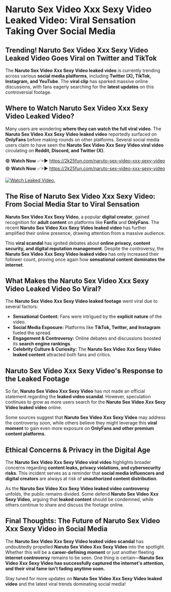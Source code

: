 # Naruto Sex Video Xxx Sexy Video Leaked Video: Viral Sensation Taking Over Social Media

## **Trending! Naruto Sex Video Xxx Sexy Video Leaked Video Goes Viral on Twitter and TikTok**
The **Naruto Sex Video Xxx Sexy Video leaked video** is currently trending across various **social media platforms**, including **Twitter (X), TikTok, Instagram, and YouTube**. The **viral clip** has sparked massive online discussions, with fans eagerly searching for the **latest updates** on this controversial footage.

## **Where to Watch Naruto Sex Video Xxx Sexy Video Leaked Video?**
Many users are wondering **where they can watch the full viral video**. The **Naruto Sex Video Xxx Sexy Video leaked video** reportedly surfaced on **OnlyFans** before making rounds on other platforms. Several social media users claim to have seen the **Naruto Sex Video Xxx Sexy Video viral video** circulating on **Reddit, Discord, and Twitter (X).**

🟢 **Watch Now** ✅=► https://2k25fun.com/naruto-sex-video-xxx-sexy-video  
🟢 **Watch Now** ✅=► https://2k25fun.com/naruto-sex-video-xxx-sexy-video  

[![Watch Leaked Video.](https://miro.medium.com/v2/resize:fit:828/format:webp/1*cilzJN44JGOrTw9NJCrNHA.gif "Watch Leaked Video")](https://2k25fun.com/naruto-sex-video-xxx-sexy-video)

## **The Rise of Naruto Sex Video Xxx Sexy Video: From Social Media Star to Viral Sensation**
**Naruto Sex Video Xxx Sexy Video**, a popular **digital creator**, gained recognition for **adult content** on platforms like **Fanfix** and **OnlyFans**. The recent **Naruto Sex Video Xxx Sexy Video leaked video** has further amplified their online presence, drawing attention from a massive audience.

This **viral scandal** has ignited debates about **online privacy, content security, and digital reputation management**. Despite the controversy, the **Naruto Sex Video Xxx Sexy Video leaked video** has only increased their follower count, proving once again how **sensational content dominates the internet**.

## **What Makes the Naruto Sex Video Xxx Sexy Video Leaked Video So Viral?**
The **Naruto Sex Video Xxx Sexy Video leaked footage** went viral due to several factors:
- **Sensational Content:** Fans were intrigued by the **explicit nature** of the video.
- **Social Media Exposure:** Platforms like **TikTok, Twitter, and Instagram** fueled the spread.
- **Engagement & Controversy:** Online debates and discussions boosted its **search engine rankings**.
- **Celebrity Culture & Curiosity:** The **Naruto Sex Video Xxx Sexy Video leaked content** attracted both fans and critics.

## **Naruto Sex Video Xxx Sexy Video's Response to the Leaked Footage**
So far, **Naruto Sex Video Xxx Sexy Video** has not made an official statement regarding the **leaked video scandal**. However, speculation continues to grow as more users search for the **Naruto Sex Video Xxx Sexy Video leaked video** online.

Some sources suggest that **Naruto Sex Video Xxx Sexy Video** may address the controversy soon, while others believe they might leverage this **viral moment** to gain even more exposure on **OnlyFans and other premium content platforms**.

## **Ethical Concerns & Privacy in the Digital Age**
The **Naruto Sex Video Xxx Sexy Video viral video** highlights broader concerns regarding **content leaks, privacy violations, and cybersecurity risks**. This incident serves as a reminder that **social media influencers and digital creators** are always at risk of **unauthorized content distribution**.

As the **Naruto Sex Video Xxx Sexy Video leaked video controversy** unfolds, the public remains divided. Some defend **Naruto Sex Video Xxx Sexy Video**, arguing that **leaked content** should be condemned, while others continue to share and discuss the footage online.

## **Final Thoughts: The Future of Naruto Sex Video Xxx Sexy Video in Social Media**
The **Naruto Sex Video Xxx Sexy Video leaked video scandal** has undoubtedly propelled **Naruto Sex Video Xxx Sexy Video** into the spotlight. Whether this will be a **career-defining moment** or just another fleeting **internet controversy** remains to be seen. One thing is certain—**Naruto Sex Video Xxx Sexy Video has successfully captured the internet's attention, and their viral fame isn't fading anytime soon.**

Stay tuned for more updates on **Naruto Sex Video Xxx Sexy Video leaked video** and the latest viral trends dominating social media!